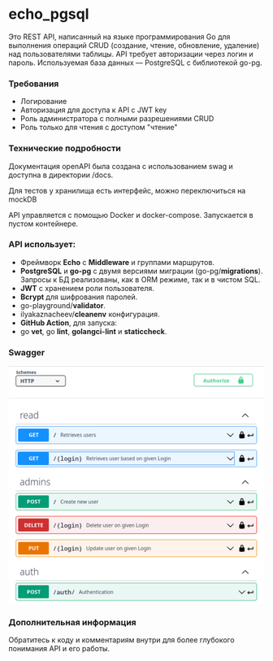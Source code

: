 # echo_pgsql
Это REST API, написанный на языке программирования Go для выполнения операций CRUD (создание, чтение, обновление, удаление) над пользователями таблицы. API требует авторизации через логин и пароль. Используемая база данных — PostgreSQL с библиотекой go-pg.

### Требования
* Логирование
* Авторизация для доступа к API с JWT key
* Роль администратора с полными разрешениями CRUD
* Роль только для чтения с доступом "чтение"

### Технические подробности
Документация openAPI была создана с использованием swag и доступна в директории /docs.

Для тестов у хранилища есть интерфейс, можно переключиться на mockDB

API управляется с помощью Docker и docker-compose. Запускается в пустом контейнере.
### API использует:
* Фреймворк **Echo** c **Middleware** и группами маршрутов.
* **PostgreSQL** и **go-pg** c двумя версиями миграции (go-pg/**migrations**).  Запросы к БД реализованы, как в ORM режиме, так и в чистом SQL.
* **JWT** с хранением роли пользователя.
* **Bcrypt** для шифрования паролей.
* go-playground/**validator**.
* ilyakaznacheev/**cleanenv** конфигурация.
* **GitHub Action**, для запуска: 
* go **vet**, go **lint**, **golangci-lint** и **staticcheck**.

### Swagger
![](docs/swagger.png)
### Дополнительная информация
Обратитесь к коду и комментариям внутри для более глубокого понимания API и его работы.

